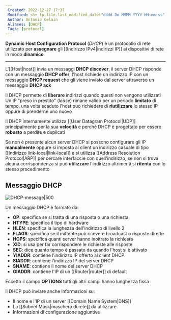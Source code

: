 ```yaml
---
 Created: 2022-12-27 17:37
 Modified: <%+ tp.file.last_modified_date("dddd Do MMMM YYYY HH:mm:ss") %>
 Author: Antonio Gelain
 Aliases: [DHCP]
 Tags: [protocol]
---
```


**Dynamic Host Configuration Protocol** (*DHCP*) è un protocollo di rete utilizzato per **assegnare** gli [[Indirizzo IPv4|indirizzi IP]] ai dispositivi di rete in modo **dinamico**

---

L'[[Host|host]] invia un messaggi **DHCP discover**, il server DHCP risponde con un messaggio **DHCP offer**, l'host richiede un indirizzo IP con un messaggio **DHCP request** che gli viene inviato dal server attraverso un messaggio **DHCP ack**

Il DHCP permette di **liberare** indirizzi quando questi non vengono utilizzati
Un IP "preso in prestito" (*lease*) rimane valido per un periodo **limitato** di tempo, una volta scaduto l'host può richiedere di **riutilizzare** lo stesso IP oppure di prenderne uno nuovo

Il DHCP internamente utilizza [[User Datagram Protocol|UDP]] principalmente per la sua **velocità** e perché DHCP è progettato per essere **robusto** a perdite e duplicati

Se non è presente alcun server DHCP si possono configurare gli IP **manualmente** oppure si imposta al client un indirizzo casuale di tipo [[Indirizzo link-local|link-local]] e si utilizza [[Address Resolution Protocol|ARP]] per cercare interfaccie con quell'indirizzo, se non si trova alcuna corrispondenza si può **utilizzare** l'indirizzo altrimenti si **ritenta** con lo stesso procedimento

## Messaggio DHCP

![DHCP-message|500](https://www.researchgate.net/publication/263813522/figure/fig10/AS:667882941866005@1536247110658/Packet-format-for-DHCP.png)

Un messaggio DHCP è formato da:
- **OP**: specifica se si tratta di una risposta o una richiesta
- **HTYPE**: specifica il tipo di hardware
- **HLEN**: specifica la lunghezza dell'indirizzo di livello 2
- **FLAGS**: specifica se il mittente può ricevere broadcast o risposte dirette
- **HOPS**: specifica quanti server hanno inoltrato la richiesta
- **XID**: si usa per far corrispondere le richieste alle risposte
- **SEC**: dice quanto tempo è passato da quando l'host si è attivato
- **YIADDR**: contiene l'indirizzo IP offerto al client DHCP
- **SIADDR**: contiene l'indirizzo IP del server DHCP
- **SNAME**: contiene il nome del server DHCP
- **GIADDR**: contiene l'IP di un [[Router|router]] di default

Eccetto il campo **OPTIONS** tutti gli altri campi hanno lunghezza fissa

Il DHCP può inviare anche informazioni su:
- Il nome e l'IP di un server [[Domain Name System|DNS]]
- La [[Subnet Mask|maschera di rete]] da utilizzare
- Informazioni di configurazione aggiuntive